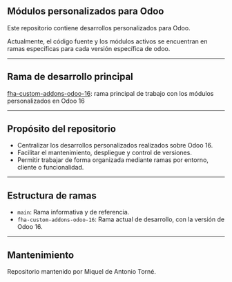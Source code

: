 ## Módulos personalizados para Odoo

Este repositorio contiene desarrollos personalizados para Odoo.

Actualmente, el código fuente y los módulos activos se encuentran en ramas específicas para cada versión específica de odoo.

---

## Rama de desarrollo principal

[fha-custom-addons-odoo-16](https://github.com/mikedat/custom-addons-fha/tree/fha-custom-addons-odoo-16?tab=readme-ov-file): rama principal de trabajo con los módulos personalizados en Odoo 16

---

## Propósito del repositorio

- Centralizar los desarrollos personalizados realizados sobre Odoo 16.
- Facilitar el mantenimiento, despliegue y control de versiones.
- Permitir trabajar de forma organizada mediante ramas por entorno, cliente o funcionalidad.

---

##  Estructura de ramas

- `main`: Rama informativa y de referencia.
- `fha-custom-addons-odoo-16`: Rama actual de desarrollo, con la versión de Odoo 16.
---

## Mantenimiento

Repositorio mantenido por Miquel de Antonio Torné.

